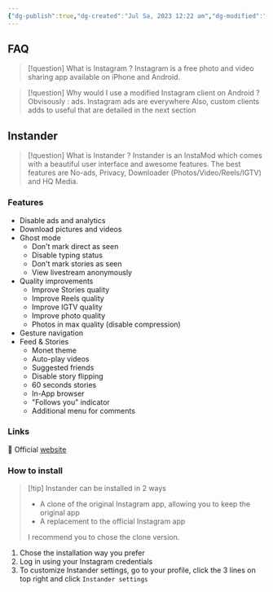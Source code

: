 ```yaml
---
{"dg-publish":true,"dg-created":"Jul Sa, 2023 12:22 am","dg-modified":"Jul Sa, 2023 1:28 am","permalink":"/android/instagram/","dgPassFrontmatter":true,"created":"Jul Sa, 2023 12:22 am","updated":""}
---
```


## FAQ
> [!question] What is Instagram ?
> Instagram is a free photo and video sharing app available on iPhone and Android.

> [!question] Why would I use a modified Instagram client on Android ? 
> Obvisously : ads. Instagram ads are everywhere
> Also, custom clients adds to useful that are detailed in the next section
## Instander
> [!question] What is Instander ?
> Instander is an InstaMod which comes with a beautiful user interface and awesome features. The best features are No-ads, Privacy, Downloader (Photos/Video/Reels/IGTV) and HQ Media.
### Features 
* Disable ads and analytics
* Download pictures and videos
* Ghost mode
	* Don't mark direct as seen
	* Disable typing status
	* Don't mark stories as seen
	* View livestream anonymously
* Quality improvements
	* Improve Stories quality
	* Improve Reels quality
	* Improve IGTV quality
	* Improve photo quality
	* Photos in max quality (disable compression)
* Gesture navigation
* Feed & Stories
	* Monet theme
	* Auto-play videos
	* Suggested friends
	* Disable story flipping
	* 60 seconds stories
	* In-App browser
	* "Follows you" indicator
	* Additional menu for comments
### Links
🔗 Official [website](https://instander.app/)
### How to install
> [!tip] Instander can be installed in 2 ways
> * A clone of the original Instagram app, allowing you to keep the original app
> * A replacement to the official Instagram app
> 
> I recommend you to chose the clone version.

1. Chose the installation way you prefer
2. Log in using your Instagram credentials
3. To customize Instander settings, go to your profile, click the 3 lines on top right and click `Instander settings`